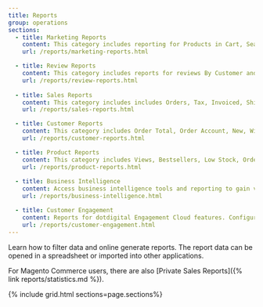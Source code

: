 ```yaml
---
title: Reports
group: operations
sections:
  - title: Marketing Reports
    content: This category includes reporting for Products in Cart, Search Terms, Abandoned Carts, and Newsletter Problem Reports.
    url: /reports/marketing-reports.html

  - title: Review Reports
    content: This category includes reports for reviews By Customer and By Product.
    url: /reports/review-reports.html
   
  - title: Sales Reports
    content: This category includes includes Orders, Tax, Invoiced, Shipping, Refunds, Coupons, and settlement reports for PayPal and Braintree.
    url: /reports/sales-reports.html

  - title: Customer Reports
    content: This category includes Order Total, Order Account, New, Wish Lists, and Segments.
    url: /reports/customer-reports.html

  - title: Product Reports
    content: This category includes Views, Bestsellers, Low Stock, Ordered, and Downloads.
    url: /reports/product-reports.html
   
  - title: Business Intelligence
    content: Access business intelligence tools and reporting to gain valuable insights. 
    url: /reports/business-intelligence.html

  - title: Customer Engagement
    content: Reports for dotdigital Engagement Cloud features. Configure report settings, sync data, and review reports for performance, campaigns, and more.
    url: /reports/customer-engagement.html  
---
```


Learn how to filter data and online generate reports. The report data can be opened in a spreadsheet or imported into other applications.
<!--{% if "Default.EE-B2B" contains site.edition %}-->
For Magento Commerce users, there are also [Private Sales Reports]({% link reports/statistics.md %}).
<!--{% endif %}-->

{% include grid.html sections=page.sections%}
